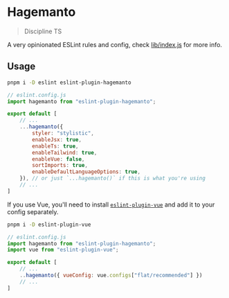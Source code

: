 # Hagemanto

> Discipline TS

A very opinionated ESLint rules and config, check [lib/index.js](./lib/index.js) for more info.

## Usage
```bash
pnpm i -D eslint eslint-plugin-hagemanto
```

```javascript
// eslint.config.js
import hagemanto from "eslint-plugin-hagemanto";

export default [
    // ...
    ...hagemanto({
        styler: "stylistic",
        enableJsx: true,
        enableTs: true,
        enableTailwind: true,
        enableVue: false,
        sortImports: true,
        enableDefaultLanguageOptions: true,
    }), // or just `...hagemanto()` if this is what you're using
    // ...
]
```

If you use Vue, you'll need to install [`eslint-plugin-vue`](https://eslint.vuejs.org/) and add it to your config separately.

```bash
pnpm i -D eslint-plugin-vue
```

```javascript
// eslint.config.js
import hagemanto from "eslint-plugin-hagemanto";
import vue from "eslint-plugin-vue";

export default [
    // ...
    ..hagemanto({ vueConfig: vue.configs["flat/recommended"] })
    // ...
]
```
